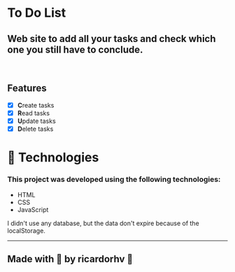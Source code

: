 # To Do List 
## Web site to add all your tasks and check which one you still have to conclude. 
<br>

## Features

- [x] **C**reate tasks
- [x] **R**ead tasks
- [x] **U**pdate tasks
- [x] **D**elete tasks

# 🧪 Technologies
### This project was developed using the following technologies:
- HTML
- CSS
- JavaScript

I didn't use any database, but the data don't expire because of the localStorage.
<hr>

## Made with 💙 by ricardorhv 👋